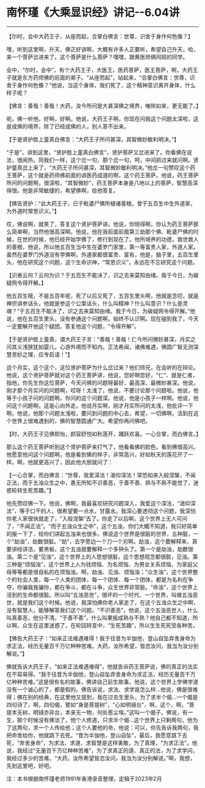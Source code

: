 # 南怀瑾《大乘显识经》讲记--6.04讲

------

【尔时，会中大药王子，从座而起，合掌白佛言：世尊，识舍于身作何色像？】

嘿，听到这里啊，升天，佛正好讲啊，大概有许多人正要听，希望自己升天，哈，来一个菩萨岔进来了。这个菩萨是什么菩萨？嘿嘿，跟黄医师俩同班的同学。

会中，“尔时，会中”，有个大药王子，大医王，医药菩萨，医王菩萨，啊，大药王子就是东方药师佛的前面的弟子。“从座而起”，站起来，“合掌白佛言：世尊，识舍于身作何色像？”他说，当这个身体，我们死了，这个精神意识离开身体，什么样子呢？

【佛言：善哉！善哉！大药，汝今所问是大甚深佛之境界，唯除如来，更无能了。】

呃，佛一听他，好啊，好啊。他说，大药王子啊，你现在问我这个问题太深啦，这是成佛的境界，除了已经成佛的人，别人答不出来。

【于是贤护胜上童真白佛言：“大药王子所问甚深，其智微妙敏利明决。”】

“于是”，讲到这里，“贤护胜上童真白佛言”，贤护菩萨又岔进来了。你看佛在说法，很闹热，同我们一样，这个岔一句，那个岔一句，呵，中间抓过来就问啊。贤护童真岔上来了，“大药王子所问甚深，其智微妙敏利明决。”他岔一句赞叹这个药王菩萨，这个就是药师佛前面的讲医药成道的啊，这个药王菩萨。他说，药王菩萨所问的问题啊，很深啦，“其智微妙”，药王菩萨本身是八地以上的菩萨，智慧高深得很。他是非常敏捷的，希望佛啊，给他答复。

【佛告贤护：“此大药王子，已于毗婆尸佛所植诸善根。曾于五百生中生外道家，为外道时常思识义。”】

哎，佛说啊，就笑了，答复这个贤护菩萨讲。他说，你晓得啊，你认为药王菩萨那么简单啊，当然他很高深啊。他说，他在我前面前面第三劫那个佛、毗婆尸佛的时候，在世的时候，他已经开始学佛了，修行到现在了。他所培养的功德，救世救人的善根，他说，所以他五百生当中生在婆罗门家里，第一等富贵人家，外道人家。虽然在婆罗门外道没有学佛啊，外道家都很富贵、富有，他是，脑子里，五百生里头，他在研究这个问题，这个生命识神，“常思识义”，永远在不忘研究这个问题。

【识者云何？云何为识？于五百生不能决了，识之去来莫知由绪。我于今日，为破疑网令得开解。】

他五百生哦，不是五百年呢，死了以后又死了，五百生里头啊，他就是念叨，就是禅宗讲参话头，他就是参这个公案话头，什么叫精神？什么叫意识？什么是灵魂？“于五百生不能决了，识之去来莫知由绪。我于今日，为破疑网令得开解。”他说，他在五百生里头，没有参通这个问题啊，始终不认识啊。现在碰到我了，今天一定要解开他这个疑团，答复他这个问题，“令得开解”。

【于是贤护胜上童真，谓大药王子言：“善哉！善哉！仁今所问微妙甚深，月实之问其义浅狭犹如婴儿，心游外境而不知内。正法希闻，诸佛难遇，佛圆广智无测深慧至妙之理，应专启请！”】

这个月实，这个这个，这位贤护菩萨为什么岔过来？他们师兄，在会听的在辩论。他说，这个贤护菩萨就对这个药王菩萨讲，他说，您好啊您好，“仁”、就是仁者，指他，你先生你这位菩萨，今天问佛的问题呀最好、最高深、最微妙甚深。他说，刚才那个月实问的问题啊，哎呀！太浅了。他说，不要讨论那个问题啦。他说，他等于小孩子问的问题啊，你问的这个问题深。他说，他是小孩子一样啊。他说，他问这个问题啊，这是心向外走。他说月实啊，刚才月实所问的太浅，他批评一下啊。他说，他那个问题太浅啦，要问到问题的中心去，希望，一切佛啊，活到在这个世界上很难遇到的，佛的智慧圆通广大。希望你再问佛吧。

【时，大药王子见佛熙怡，颜容舒悦如秋莲开，踊跃欢喜。一心合掌，而白佛言。】

那么这个药王菩萨听到这个贤护菩萨来打气了，他看看佛的脸色，看到佛很高兴。他愿意他问这个问题啊，他是看到佛的样子，非常高兴，好如秋天的莲花开了一样。啊，他就更高兴了，因此他大胆就问了：

【一心合掌，而白佛言：“世尊，我爱深法！渴仰深法！常恐如来入般涅槃，不闻正法，而于五浊众生之中，愚无所知不识善恶，于善不善、熟与不熟不能觉了，迷惑轮转生死苦趣。”】

他先赞叹佛一下。他说，佛啊，我最喜欢研究问题深入，我爱这个深法，“渴仰深法”，等于口干的人，很希望要一点水，甘露水。我深心要透彻这个问题，我深怕你老人家很快就走了，“入般涅槃”去了。你走了以后啊，这个世界上无人可问了，“不闻正法”。“而于五浊众生之中”，这个五浊，你们大概不知道，我只好简单的报一下了，给你们讲起五浊来也很多。佛说这个世界是很脏的世界，五种脏，一个“劫浊”，劫数很脏。“劫”，去字旁边一个刀一个刃啊。劫浊，这个要解释来，真要讲经讲法，要黑板，这个五浊就要解释一个多钟头了。第一个是劫浊，劫数很浊。第二个是“见浊”，这个世界上的人思想很脏，这个思想观念都很脏，见浊。第三种是“烦恼浊”，这个世界上人为钱烦恼、为名烦恼、为男女关系烦恼、为家庭父母等等都是很自私的在烦恼浊。啊，劫浊、见浊、烦恼浊；“众生浊”，这个世界整个的社会人类，每一个人类的团体，每一个团体、每一个团体，都是为名利在争夺，你骗我我骗你，都在争斗，都在斗争，众生世界非常脏。“命浊”，这个世界上活到的生命都很脏。所以叫“五浊恶世”，很坏的一个时代、一个世界，叫做五浊恶世，就是我们这个时候。他说，我深怕佛你老人家走了，在这个五浊众生之中啊，没有智慧人，能够解答我们这个问题。“不识善恶”，他说，这个五浊恶世人，什么叫真善恶，他分不清。“于善不善”，什么叫果报成熟与不熟？他自己都不知道，所以啊，众生在这里迷惑了，在轮回转变中，“生死苦趣”，所以生生死死受各种苦。

【佛告大药王子：“如来正法难遇难得！我于往昔为半伽他，登山自坠弃舍身命为求正法，经历无量百千万亿种种苦难。大药，汝所希望，皆恣汝问，我当为汝分别解说。”】

佛就告诉大药王子，“如来正法难遇难得”，他就告诉药王菩萨说，佛的真正的法实在不容易得。“我于往昔为半伽他，登山自坠弃舍身命为求正法，经历无量百千万亿种种苦难。”这是很有名的故事，佛讲自己前生故事。他说，这个世界上学佛学道没有一个诚心的了，都是假的。佛告诉说，求法、求学是怎么样…他说，佛是很难得；佛在别的经典，在这里他又提到，我在过去生里头，为了求半个偈…一个偈是四句诗了，啊，四句偈，譬如“身是菩提树”，“心如明镜台”，啊，这个，啊，“菩提本无树，明镜亦非台，本来无一物，何处惹尘埃。”这叫一个偈子。佛说，有一生，那个时候没有佛法了，他个人修道，只求半个偈…这个世界上只剩两句，他为了这两句，求一个人传给他；这个人要他的命，他说：可以，你先告诉我两句，我把命舍给你，他就跳下去死。“昔为半伽他，登山自坠”，最后，我愿意跳下去死，“弃舍身命”，为求法、求道、求智慧是这样勇敢，为了真理，“为求正法”。他说，我经过“无量百千万亿种种苦难”，为了求真正的道、真正的法，为了求学问，我经过多少的苦难。“大药，汝所希望皆恣汝问，我当为汝分别解说。”啊，我想，先到这里吧，好吧。

注：本书根据南怀瑾老师1991年香港录音整理，定稿于2023年2月
